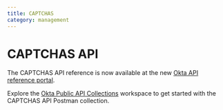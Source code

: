 ```yaml
---
title: CAPTCHAS
category: management
---
```


# CAPTCHAS API

The CAPTCHAS API reference is now available at the new [Okta API reference portal](https://developer.okta.com/docs/api/openapi/okta-management/management/tag/CAPTCHA/).

Explore the [Okta Public API Collections](https://www.postman.com/okta-eng/workspace/okta-public-api-collections/overview) workspace to get started with the CAPTCHAS API Postman collection.

<!--

<ApiLifecycle access="ie" />

> **Note:** This feature is only available as a part of Okta Identity Engine. [Contact support](mailto:dev-inquiries@okta.com) for further information.

As an option to increase org security, Okta supports CAPTCHA services to prevent automated sign-in attempts. You can integrate one of two providers: [hCaptcha](https://www.hcaptcha.com/) or [reCAPTCHA v2](https://developers.google.com/recaptcha/docs/invisible).

The vendor implementations supported by Okta are both invisible. They each run risk-analysis software in the background during user sign in to determine the likelihood that the user is a bot. This risk analysis is based on the settings that you configure with the provider that you choose.

The Okta CAPTCHAs API provides operations to manage CAPTCHAs and Org-wide CAPTCHA Settings.

* [CAPTCHAs](#captcha-operations)
* [Org-wide CAPTCHA Settings](#org-wide-captcha-settings-operations)

## Get started

Before you configure your org to use CAPTCHA, sign in to the vendor of your choice or sign up for an account. For more details, refer to [CAPTCHA integration](https://help.okta.com/okta_help.htm?type=oie&id=csh-captcha).

Explore the CAPTCHAs API: [![Run in Postman](https://run.pstmn.io/button.svg)](https://app.getpostman.com/run-collection/c51413d80cc8e88fd101?action=collection%2Fimport)

## CAPTCHA operations

The CAPTCHAs API has the following CRUD operations:

* [Create CAPTCHA](#create-captcha)
* [Get CAPTCHA](#get-captcha)
* [Get all CAPTCHAs](#get-all-captchas)
* [Update CAPTCHA](#update-captcha)
* [Delete CAPTCHA](#delete-captcha)

### Create CAPTCHA

<ApiOperation method="post" url="/api/v1/captchas" />

Creates a CAPTCHA object

> **Note:** One organization can have only one CAPTCHA provider configured at a time.

#### Request path parameters

N/A

#### Request query parameters

N/A

#### Request body

The [CAPTCHA](#captcha-object)

#### Response body

Returns a [CAPTCHA Response](#captcharesponse-object).

#### Use example

This request creates a CAPTCHA object:

##### Request

```bash
curl -v -X POST \
-H "Accept: application/json" \
-H "Content-Type: application/json" \
-H "Authorization: SSWS ${api_token}" \
-d '{
  "name": "myReCaptcha",
  "siteKey": "copy_your_site_key",
  "secretKey": "copy_your_secret_key",
  "type": "RECAPTCHA_V2"
}' "https://${yourOktaDomain}/api/v1/captchas"
```

##### Response

```http
HTTP/1.1 201 Created
Content-Type: application/json
```

```json
{
  "id": "cap18c2Ey3iR9BLDb0g4",
  "name": "myReCaptcha",
  "siteKey": "6LeVzVIaAAAAAHCbhZ-uxTihGl7iuufxEF_dMH-x",
  "type": "RECAPTCHA_V2",
  "_links": {
    "self": {
      "href": "https://{yourOktaDomain}/api/v1/captchas/cap18c2Ey3iR9BLDb0g4",
      "hints": {
        "allow": [
          "GET",
          "POST",
          "PUT",
          "DELETE"
        ]
      }
    }
  }
}
```

#### Error example

The following request returns an error when the org already has a CAPTCHA.

##### Request

```bash
curl -v -X POST \
-H "Accept: application/json" \
-H "Content-Type: application/json" \
-H "Authorization: SSWS ${api_token}" \
-d '{
  "name": "myReCaptcha2",
  "siteKey": "copy_your_site_key",
  "secretKey": "copy_your_secret_key",
  "type": "RECAPTCHA_V2"
}' "https://${yourOktaDomain}/api/v1/captchas"
```

##### Response

```http
HTTP/1.1 403 Forbidden
Content-Type: application/json
```

```json
{
  "errorCode": "E0000166",
  "errorSummary": "CAPTCHA count limit reached. At most one CAPTCHA instance is allowed per Org. Please remove existing CAPTCHA to create a new one.",
  "errorLink": "E0000166",
  "errorId": "oaeujx4SxU6S-Gc6HvPnpG2MQ",
  "errorCauses": [
    {
      "errorSummary": "CAPTCHA count limit reached. At most one CAPTCHA instance is allowed per Org. Please remove existing CAPTCHA to create a new one.",
      "reason": "EXCEEDS_MAX_VALUE",
      "locationType": "url",
      "domain": "captcha"
    }
  ]
}
```

### Get CAPTCHA

<ApiOperation method="get" url="/api/v1/captchas/${id}" />

Fetches a CAPTCHA by `id`

#### Request path parameters

| Parameter | Type        | Description   |
| --------- | ----------- | ------------- |
| `id `       | String (URL)        | ID of a CAPTCHA |

#### Request query parameters

N/A

#### Request body

N/A

#### Response body

The requested [CAPTCHA Response](#captcha-response-object)

#### Use example

The following example returns a CAPTCHA object by ID:

##### Request

```bash
curl -v -X GET \
-H "Accept: application/json" \
-H "Content-Type: application/json" \
-H "Authorization: SSWS ${api_token}" \
"https://${yourOktaDomain}/api/v1/captchas/{id}"
```

##### Response

```http
HTTP/1.1 200 OK
Content-Type: application/json
```

```json
{
  "id": "cap18c2Ey3iR9BLDb0g4",
  "name": "myReCaptcha",
  "siteKey": "6LeVzVIaAAAAAHCbhZ-uxTihGl7iuufxEF_dMH-x",
  "type": "RECAPTCHA_V2",
  "_links": {
    "self": {
      "href": "https://{yourOktaDomain}/api/v1/captchas/cap18c2Ey3iR9BLDb0g4",
      "hints": {
        "allow": [
          "GET",
          "POST",
          "PUT",
          "DELETE"
        ]
      }
    }
  }
}
```

### Get all CAPTCHAs

<ApiOperation method="get" url="/api/v1/captchas" />

List all CAPTCHAs for the org

#### Request path parameters

N/A

#### Request query parameters

N/A

#### Request body

N/A

#### Response body

Array of the [CAPTCHA Response](#captcha-response-object)

#### Use example

The following example returns all CAPTCHAs in the org.

> **Note:** Currently, only one CAPTCHA per org is supported.

##### Request

```bash
curl -v -X GET \
-H "Accept: application/json" \
-H "Content-Type: application/json" \
-H "Authorization: SSWS ${api_token}" \
"https://${yourOktaDomain}/api/v1/captchas"
```

##### Response

```http
HTTP/1.1 200 OK
Content-Type: application/json
```

```json
[
  {
    "id": "cap18c2Ey3iR9BLDb0g4",
    "name": "myReCaptcha",
    "siteKey": "6LeVzVIaAAAAAHCbhZ-uxTihGl7iuufxEF_dMH-x",
    "type": "RECAPTCHA_V2",
    "_links": {
      "self": {
        "href": "https://{yourOktaDomain}/api/v1/captchas/cap18c2Ey3iR9BLDb0g4",
        "hints": {
          "allow": [
            "GET",
            "POST",
            "PUT",
            "DELETE"
          ]
        }
      }
    }
  }
]
```

### Update CAPTCHA

<ApiOperation method="put" url="/api/v1/captchas/${id}" />
<ApiOperation method="post" url="/api/v1/captchas/${id}" />

Updates a CAPTCHA by `id`

> **Note:** Use the `POST` method for partial updates.

#### Request path parameters

| Parameter | Type        | Description   |
| --------- | ----------- | ------------- |
| `id `       | String (URL)       | ID of a CAPTCHA  |

#### Request query parameters

N/A

#### Request body

The [CAPTCHA](#captcha-object)

#### Response body

Returns an updated [CAPTCHA Response](#captcha-response-object)

#### Use example

The following example fully updates a CAPTCHA with the `PUT` method.

```bash
curl -v -X PUT \
-H "Accept: application/json" \
-H "Content-Type: application/json" \
-H "Authorization: SSWS ${api_token}" \
-d '{
  "name": "myReCaptcha",
  "siteKey": "copy_your_site_key",
  "secretKey": "copy_your_secret_key",
  "type": "RECAPTCHA_V2"
}' "https://${yourOktaDomain}/api/v1/captchas/{id}"
```

##### Response

```http
HTTP/1.1 200 OK
Content-Type: application/json
```

```json
{
  "id": "cap18c2Ey3iR9BLDb0g4",
  "name": "myReCaptcha",
  "siteKey": "6LeVzVIaAAAAAHCbhZ-uxTihGl7iuufxEF_dMH-x",
  "type": "RECAPTCHA_V2",
  "_links": {
    "self": {
      "href": "https://{yourOktaDomain}/api/v1/captchas/cap18c2Ey3iR9BLDb0g4",
      "hints": {
        "allow": [
          "GET",
          "POST",
          "PUT",
          "DELETE"
        ]
      }
    }
  }
}
```

The following example partially updates a CAPTCHA with the `POST` method.

```bash
curl -v -X POST \
-H "Accept: application/json" \
-H "Content-Type: application/json" \
-H "Authorization: SSWS ${api_token}" \
-d '{
  "siteKey": "new_site_key",
  "secretKey": "new_secret_key"
}' "https://${yourOktaDomain}/api/v1/captchas/{id}"
```

##### Response

```http
HTTP/1.1 200 OK
Content-Type: application/json
```

```json
{
  "id": "cap18c2Ey3iR9BLDb0g4",
  "name": "myReCaptcha",
  "siteKey": "new_site_key",
  "type": "RECAPTCHA_V2",
  "_links": {
    "self": {
      "href": "https://{yourOktaDomain}/api/v1/captchas/cap18c2Ey3iR9BLDb0g4",
      "hints": {
        "allow": [
          "GET",
          "POST",
          "PUT",
          "DELETE"
        ]
      }
    }
  }
}
```

### Delete CAPTCHA

<ApiOperation method="delete" url="/api/v1/captchas/${id}" />

Permanently deletes a CAPTCHA

> **Note:** If the CAPTCHA is associated with Org-wide CAPTCHA Settings, you can't remove it before it's unassociated with the [Org-wide CAPTCHA Settings](#org-wide-captcha-settings-object).

#### Request path parameters

| Parameter | Type        | Description   |
| --------- | ----------- | ------------- |
| `id `       | String (URL)        | ID of a CAPTCHA |

#### Request query parameters

N/A

#### Request body

N/A

#### Response body

N/A

#### Usage example

The following request deletes a CAPTCHA with the specified `id`.

##### Request

```bash
curl -v -X DELETE \
-H "Authorization: SSWS ${api_token}" \
"https://${yourOktaDomain}/api/v1/captcha/{id}"
```

##### Response

```http
HTTP/1.1 204 No Content
Content-Type: application/json
```

#### Error example

The following request returns an error because the CAPTCHA is associated with [Org-wide CAPTCHA Settings](#org-wide-captcha-settings-object).

##### Request

```bash
curl -v -X DELETE \
-H "Authorization: SSWS ${api_token}" \
"https://${yourOktaDomain}/api/v1/captcha/{id}"
```

##### Response

```http
HTTP/1.1 403 Forbidden
Content-Type: application/json
```

```json
{
    "errorCode": "E0000168",
    "errorSummary": "CAPTCHA cannot be removed. This CAPTCHA is associated with org-wide CAPTCHA settings, please disassociate it before removing it.",
    "errorLink": "E0000168",
    "errorId": "oaeFlwI593rRXmCrGdppDyyJg",
    "errorCauses": [
        {
            "errorSummary": "CAPTCHA cannot be removed. This CAPTCHA is associated with org-wide CAPTCHA settings, please disassociate it before removing it.",
            "reason": "PROHIBITED",
            "locationType": "url",
            "domain": "captcha"
        }
    ]
}
```

## CAPTCHA API objects

### CAPTCHA object

#### CAPTCHA properties

The CAPTCHA object defines the following properties:

| Property           | Type                           | Description                                                                                                       |
| ------------------ | ------------------------------ | ----------------------------------------------------------------------------------------------------------------- |
| `name`             | String                         | Name of CAPTCHA |
| `siteKey`          | String                         | Site key issued from the CAPTCHA vendor to render a CAPTCHA on a page|
| `secretKey`        | String                         | Secret key issued from the CAPTCHA vendor to perform server-side validation for a CAPTCHA token|
| `type`             | String                         | Type of CAPTCHA. Supported values: `HCAPTCHA` and `RECAPTCHA_V2`|

#### CAPTCHA example

```json
{
  "name": "myHCaptcha",
  "siteKey": "copy_your_site_key",
  "secretKey": "copy_your_secret_key",
  "type": "HCAPTCHA"
}
```

### CAPTCHA Response object

#### CAPTCHA Response properties

The CAPTCHA object defines the following properties:

| Property           | Type                           | Description                                                                                                       |
| ------------------ | ------------------------------ | ----------------------------------------------------------------------------------------------------------------- |
| `id`               | String                         | Unique key for the CAPTCHA|
| `name`             | String                         | Name of the CAPTCHA |
| `siteKey`          | String                         | Site key issued from the CAPTCHA vendor to render a CAPTCHA on a page|
| `type`             | `HCAPTCHA`, `RECAPTCHA_V2`     | Type of CAPTCHA|
| `_links`           | [Links](#captcha-links-object) | Link relations for this object|

#### CAPTCHA example

```json
{
  "id": "cap18c2Ey3iR9BLDb0g4",
  "name": "myReCaptcha",
  "siteKey": "your_site_key",
  "type": "RECAPTCHA_V2",
  "_links": {
    "self": {
      "href": "https://{yourOktaDomain}/api/v1/captchas/cap18c2Ey3iR9BLDb0g4",
      "hints": {
        "allow": [
          "GET",
          "POST",
          "PUT",
          "DELETE"
        ]
      }
    }
  }
}
```

### CAPTCHA Links object

Specifies link relations (see [Web Linking](http://tools.ietf.org/html/rfc8288)) available for the current status of an application using the [JSON Hypertext Application Language](http://tools.ietf.org/html/draft-kelly-json-hal-06) specification. This object is used for dynamic discovery of related resources and lifecycle operations. The Links object is read-only.

## Org-wide CAPTCHA Settings operations

The Org-wide CAPTCHA Settings are used to configure which parts of the authentication flow requires users to pass the CAPTCHA logic.

The Org-wide CAPTCHA Settings API has the following operations:

* [Get Org-wide CAPTCHA Settings](#get-org-wide-captcha-settings)
* [Update Org-wide CAPTCHA Settings](#update-org-wide-captcha-settings)
* [Delete Org-wide CAPTCHA Settings](#delete-org-wide-captcha-settings)

### Get Org-wide CAPTCHA Settings

<ApiOperation method="get" url="/api/v1/org/captcha" />

Fetch Org-wide CAPTCHA Settings

> **Note:**  If there's no Org-wide CAPTCHA Settings in the current org, empty Org-wide CAPTCHA Settings are returned.

#### Request path parameters

N/A

#### Request query parameters

N/A

#### Request body

N/A

#### Response body

The requested [Org-wide CAPTCHA Settings response](#org-wide-captcha-settings-response-object)

#### Use example

The following example returns Org-wide CAPTCHA Settings.

##### Request

```bash
curl -v -X GET \
-H "Accept: application/json" \
-H "Content-Type: application/json" \
-H "Authorization: SSWS ${api_token}" \
"https://${yourOktaDomain}/api/v1/org/captcha"
```

##### Response

```http
HTTP/1.1 200 OK
Content-Type: application/json
```

```json
{
  "enabledPages": [
    "SSR",
    "SSPR",
    "SIGN_IN"
  ],
  "captchaId": "cap18c2Ey3iR9BLDb0g4",
  "_links": {
    "captcha": {
      "href": "https://{yourOktaDomain}/api/v1/captchas/cap18c2Ey3iR9BLDb0g4",
      "hints": {
        "allow": [
          "GET",
          "POST",
          "PUT",
          "DELETE"
        ]
      }
    },
    "self": {
      "href": "https://{yourOktaDomain}/api/v1/org/captcha",
      "hints": {
        "allow": [
          "GET",
          "PUT"
        ]
      }
    }
  }
}
```

The following example returns empty Org-wide CAPTCHA Settings.

##### Request

```bash
curl -v -X GET \
-H "Accept: application/json" \
-H "Content-Type: application/json" \
-H "Authorization: SSWS ${api_token}" \
"https://${yourOktaDomain}/api/v1/org/captcha"
```

##### Response

```http
HTTP/1.1 200 OK
Content-Type: application/json
```

```json
{
  "enabledPages": [],
  "captchaId": null,
  "_links": {
    "self": {
      "href": "https://{yourOktaDomain}/api/v1/org/captcha",
      "hints": {
        "allow": [
          "GET",
          "PUT"
        ]
      }
    }
  }
}
```

### Update Org-wide CAPTCHA Settings

<ApiOperation method="put" url="/api/v1/org/captcha" />

Updates Org-wide CAPTCHA Settings

> **Note:** `captchaId` can't be null if `enabledPages` is null or empty.

#### Request path parameters

N/A

#### Request query parameters

N/A

#### Request body

The [Org-wide CAPTCHA Settings](#org-wide-captcha-settings-object) to update

#### Response body

The updated [Org-wide CAPTCHA Settings response](#org-wide-captcha-settings-response-object)

#### Use example

The following example enables CAPTCHA on self-service password recovery and sign-in pages by setting `enabledPages` with `SSPR` and `SIGN_IN`.

##### Request

```bash
curl -v -X PUT \
-H "Accept: application/json" \
-H "Content-Type: application/json" \
-H "Authorization: SSWS ${api_token}" \
-d '{
    "captchaId": "cap18c2Ey3iR9BLDb0g4",
    "enabledPages": ["SSPR", "SIGN_IN"]
}' "https://${yourOktaDomain}/api/v1/org/captcha"
```

##### Response

```http
HTTP/1.1 200 OK
Content-Type: application/json
```

```json
{
  "enabledPages": [
    "SSPR",
    "SIGN_IN"
  ],
  "captchaId": "cap18c2Ey3iR9BLDb0g4",
  "_links": {
    "captcha": {
      "href": "https://{yourOktaDomain}/api/v1/captchas/cap18c2Ey3iR9BLDb0g4",
      "hints": {
        "allow": [
          "GET",
          "POST",
          "PUT",
          "DELETE"
        ]
      }
    },
    "self": {
      "href": "https://{yourOktaDomain}/api/v1/org/captcha",
      "hints": {
        "allow": [
          "GET",
          "PUT"
        ]
      }
    }
  }
}
```

The following example disables CAPTCHA org-wide by setting `captchaId` and `enabledPages` to `null`.

##### Request

```bash
curl -v -X PUT \
-H "Accept: application/json" \
-H "Content-Type: application/json" \
-H "Authorization: SSWS ${api_token}" \
-d '{
    "captchaId": null,
    "enabledPages": null
}' "https://${yourOktaDomain}/api/v1/org/captcha"
```

##### Response

```http
HTTP/1.1 200 OK
Content-Type: application/json
```

```json
{
  "enabledPages": [],
  "captchaId": null,
  "_links": {
    "self": {
      "href": "https://{yourOktaDomain}/api/v1/org/captcha",
      "hints": {
        "allow": [
          "GET",
          "PUT"
        ]
      }
    }
  }
}
```

#### Error example

The following request returns an error when the updated `captchaId` is null but `enabledPages` isn't empty.

##### Request

```bash
curl -v -X PUT \
-H "Accept: application/json" \
-H "Content-Type: application/json" \
-H "Authorization: SSWS ${api_token}" \
-d '{
    "captchaId": null,
    "enabledPages": ["SSR"]
}' "https://${yourOktaDomain}/api/v1/org/captcha"
```

##### Response

```http
HTTP/1.1 400 Bad Request
Content-Type: application/json
```

```json
{
  "errorCode": "E0000001",
  "errorSummary": "Api validation failed: captchaId",
  "errorLink": "E0000001",
  "errorId": "oae-hk3rssXQmOWDRsaFfxe8A",
  "errorCauses": [
    {
      "errorSummary": "captchaId: Invalid CAPTCHA ID. The value of captchaId cannot be blank when enabledPages is not empty. Please resubmit with an existing CAPTCHA ID or disable CAPTCHA support on all supported pages."
    }
  ]
}
```

### Delete Org-wide CAPTCHA Settings

<ApiOperation method="delete" url="/api/v1/org/captcha" />

Permanently deletes the Org-wide CAPTCHA Settings object

#### Request path parameters

N/A

#### Request query parameters

N/A

#### Request body

N/A

#### Response body

N/A

#### Use example

The following request deletes Org-wide CAPTCHA Settings.

##### Request

```bash
curl -v -X DELETE \
-H "Authorization: SSWS ${api_token}" \
"https://${yourOktaDomain}/api/v1/org/captcha"
```

##### Response

```http
HTTP/1.1 204 No Content
Content-Type: application/json
```

## Org-wide CAPTCHA Settings API objects

### Org-wide CAPTCHA Settings object

#### Org-wide CAPTCHA Settings properties

| Property           | Type                           | Description                                                                                                       |
| ------------------ | ------------------------------ | ----------------------------------------------------------------------------------------------------------------- |
| `captchaId`        | String                         | Unique key of the assigned CAPTCHA|
| `enabledPages`     | `SSR`, `SSPR`,`SIGN_IN`        | Array of pages that have CAPTCHA enabled|

Available values for `enabledPages`:

| CAPTCHA-enabled Page | Description |
| -------------------- | ----------- |
| `SSR` | Self-service Registration |
| `SSPR`| Self-service Password Recovery |
| `SIGN_IN`| User sign-in page |

#### Org-wide CAPTCHA Settings example

```json
{
  "captchaId": "cap18c2Ey3iR9BLDb0g4",
  "enabledPages": ["SSPR", "SIGN_IN", "SSR"]
}
```

### Org-wide CAPTCHA Settings Response object

#### Org-wide CAPTCHA Settings Response properties

Property           | Type                             | Description                                                                                                       |
| ------------------ | ------------------------------ | ----------------------------------------------------------------------------------------------------------------- |
| `captchaId`        | String                         | Unique key of assigned CAPTCHA|
| `enabledPages`     | `SSR`, `SSPR`,`SIGN_IN`        | Array of pages that have CAPTCHA enabled|
| `_links`           | [Links](#org-wide-captcha-links-object) | Link relations for this object|

#### CAPTCHA example

```json
{
    "enabledPages": [
        "SSPR"
    ],
    "captchaId": "cap18c2Ey3iR9BLDb0g4",
    "_links": {
        "captcha": {
            "href": "https://{yourOktaDomain}/api/v1/captchas/cap18c2Ey3iR9BLDb0g4",
            "hints": {
                "allow": [
                    "GET",
                    "POST",
                    "PUT",
                    "DELETE"
                ]
            }
        },
        "self": {
            "href": "https://{yourOktaDomain}/api/v1/org/captcha",
            "hints": {
                "allow": [
                    "GET",
                    "PUT"
                ]
            }
        }
    }
}
```

### Org-wide CAPTCHA Links object

Specifies link relations (see [Web Linking](http://tools.ietf.org/html/rfc8288)) available for the current status of an application using the [JSON Hypertext Application Language](http://tools.ietf.org/html/draft-kelly-json-hal-06) specification. This object is used for dynamic discovery of related resources and lifecycle operations. The Links object is read-only.

-->